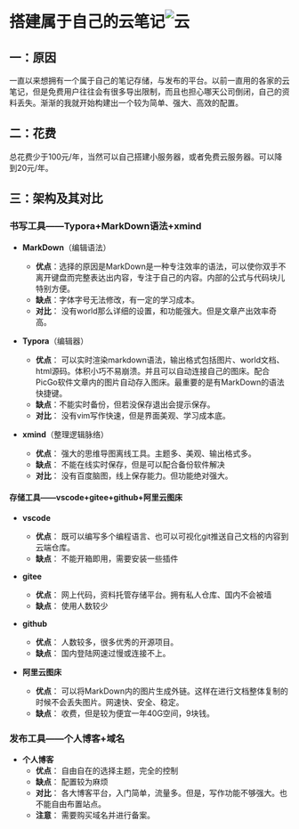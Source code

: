 # 搭建属于自己的云笔记![云](https://jixieshi.oss-cn-beijing.aliyuncs.com/img/云.svg)

## 一：原因

​	一直以来想拥有一个属于自己的笔记存储，与发布的平台。以前一直用的各家的云笔记，但是免费用户往往会有很多导出限制，而且也担心哪天公司倒闭，自己的资料丢失。渐渐的我就开始构建出一个较为简单、强大、高效的配置。

## 二：花费

​	总花费少于100元/年，当然可以自己搭建小服务器，或者免费云服务器。可以降到20元/年。

## 三：架构及其对比

### **书写工具**——Typora+MarkDown语法+xmind

- **MarkDown**（编辑语法）
  - **优点**：选择的原因是MarkDown是一种专注效率的语法，可以使你双手不离开键盘而完整表达出内容，专注于自己的内容。内部的公式与代码块儿特别方便。
  - **缺点**：字体字号无法修改，有一定的学习成本。
  - **对比**： 没有world那么详细的设置，和功能强大。但是文章产出效率奇高。

- **Typora**（编辑器）
  - **优点**： 可以实时渲染markdown语法，输出格式包括图片、world文档、html源码。体积小巧不易崩溃。并且可以自动连接自己的图床。配合PicGo软件文章内的图片自动存入图床。最重要的是有MarkDown的语法快捷键。
  - **缺点**：不能实时备份，但若没保存退出会提示保存。
  - **对比**： 没有vim写作快速，但是界面美观、学习成本底。

- **xmind**（整理逻辑脉络）
  - **优点**： 强大的思维导图离线工具。主题多、美观、输出格式多。
  - **缺点**： 不能在线实时保存，但是可以配合备份软件解决
  - **对比**： 没有百度脑图，线上保存能力。但功能绝对强大。

#### **存储工具**——vscode+gitee+github+阿里云图床

- **vscode**
  - **优点**： 既可以编写多个编程语言、也可以可视化git推送自己文档的内容到云端仓库。
  - **缺点**： 不能开箱即用，需要安装一些插件

- **gitee**
  - **优点**： 网上代码，资料托管存储平台。拥有私人仓库、国内不会被墙
  - **缺点**： 使用人数较少

- **github**
  - **优点**： 人数较多，很多优秀的开源项目。
  - **缺点**： 国内登陆网速过慢或连接不上。

- **阿里云图床**
  - **优点**： 可以将MarkDown内的图片生成外链。这样在进行文档整体复制的时候不会丢失图片。网速快、安全、稳定。
  - **缺点**： 收费，但是较为便宜一年40G空间，9块钱。

### **发布工具**——个人博客+域名

- **个人博客**
  - **优点**： 自由自在的选择主题，完全的控制
  - **缺点**： 配置较为麻烦
  - **对比**： 各大博客平台，入门简单，流量多。但是，写作功能不够强大。也不能自由布置站点。
  - **注意**： 需要购买域名并进行备案。